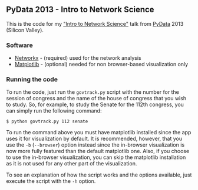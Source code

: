 ## PyData 2013 - Intro to Network Science

This is the code for my ["Intro to Network Science"][talk] talk from [PyData][pydata] 2013 (Silicon Valley).

### Software

- [Networkx][networkx] - (required) used for the network analysis
- [Matplotlib][matplotlib] - (optional) needed for non browser-based visualization only

### Running the code

To run the code, just run the `govtrack.py` script with the number for the session of congress and the name of the house of congress that you wish to study. So, for example, to study the Senate for the 112th congress, you can simply run the following command:

    $ python govtrack.py 112 senate
    
To run the command above you must have matplotlib installed since the app uses it for visualization by default. It is recommended, however, that you use the `-b` (`--browser`) option instead since the in-browser visualization is now more fully featured than the default matplotlib one. Also, if you choose to use the in-browser visualization, you can skip the matplotlib installation as it is not used for any other part of the visualization.
  
To see an explanation of how the script works and the options available, just execute the script with the `-h` option.

[talk]: https://vimeo.com/63270822
[pydata]: http://pydata.org
[networkx]: http://networkx.github.io
[matplotlib]: http://matplotlib.org
